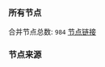 ### 所有节点
合并节点总数: `984`
[节点链接](https://raw.githubusercontent.com/rzhy1/11/master/sub/sub_merge_base64.txt)

### 节点来源